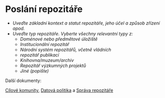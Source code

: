 
# Poslání repozitáře

- *Uveďte základní kontext a statut repozitáře, jeho účel a způsob zřízení apod.*
- *Uveďte typ repozitáře. Vyberte všechny relevantní typy z:*
  -  *Doménové nebo předmětové úložiště*
  -  *Institucionální repozitář*
  -  *Národní systém repozitářů, včetně vládních*
  -  *repozitář publikací*
  -  *Knihovna/muzeum/archiv*
  -  *Repozitář výzkumných projektů*
  -  *Jiné (popište)*
 
Další dokumenty: 

[Cílové komunity](../pruvodce/komunity/repozitare.md), [Datová politika](datova-politika.md) a [Správa repozitáře](sprava-repozitare.md)
